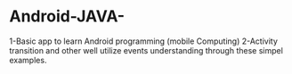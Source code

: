 # Android-JAVA-
1-Basic app to learn Android programming (mobile Computing)
2-Activity transition and other well utilize events understanding through these simpel examples.
